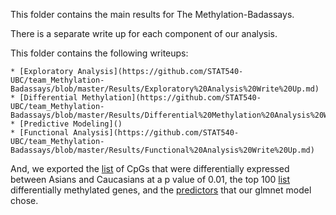 This folder contains the main results for The Methylation-Badassays.

There is a separate write up for each component of our analysis.

This folder contains the following writeups:

    * [Exploratory Analysis](https://github.com/STAT540-UBC/team_Methylation-Badassays/blob/master/Results/Exploratory%20Analysis%20Write%20Up.md)
    * [Differential Methylation](https://github.com/STAT540-UBC/team_Methylation-Badassays/blob/master/Results/Differential%20Methylation%20Analysis%20Write%20Up.md)
    * [Predictive Modeling]()
    * [Functional Analysis](https://github.com/STAT540-UBC/team_Methylation-Badassays/blob/master/Results/Functional%20Analysis%20Write%20Up.md)

And, we exported the [list](https://github.com/STAT540-UBC/team_Methylation-Badassays/blob/master/Results/limma_pval0.01_ancestry_accountingforGender.txt) of CpGs that were differentially expressed between Asians and Caucasians at a p value of 0.01, the top 100 [list](https://github.com/STAT540-UBC/team_Methylation-Badassays/blob/master/Results/limma_top100_ethnicity_accountingforGender.txt) differentially methylated genes, and the [predictors](https://github.com/STAT540-UBC/team_Methylation-Badassays/blob/master/Results/predictorsGlmnet.txt) that our glmnet model chose.
